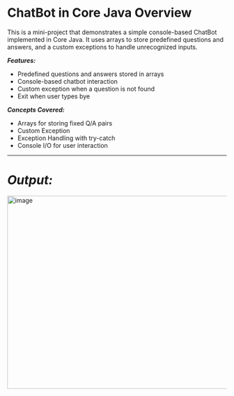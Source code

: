 # ChatBot in Core Java Overview

This is a mini-project that demonstrates a simple console-based ChatBot implemented in Core Java.
It uses arrays to store predefined questions and answers, and a custom exceptions to handle unrecognized inputs.

***Features:***

* Predefined questions and answers stored in arrays
* Console-based chatbot interaction
* Custom exception when a question is not found
* Exit when user types bye

***Concepts Covered:***

* Arrays for storing fixed Q/A pairs
* Custom Exception 
* Exception Handling with try-catch
* Console I/O for user interaction
---
# *Output:*
<img width="1257" height="443" alt="image" src="https://github.com/user-attachments/assets/6e84713f-440b-43a3-b54a-27cd061486e5" />
